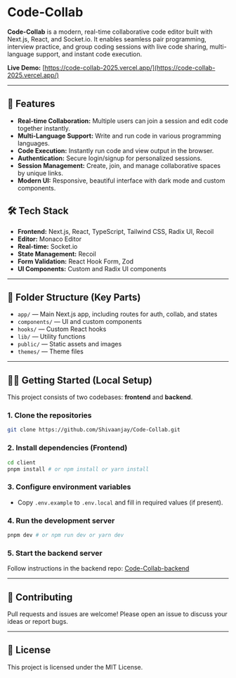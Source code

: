 # Code-Collab

**Code-Collab** is a modern, real-time collaborative code editor built with Next.js, React, and Socket.io. It enables seamless pair programming, interview practice, and group coding sessions with live code sharing, multi-language support, and instant code execution.

**Live Demo:** [https://code-collab-2025.vercel.app/](https://code-collab-2025.vercel.app/)

---

## 🚀 Features

- **Real-time Collaboration:** Multiple users can join a session and edit code together instantly.
- **Multi-Language Support:** Write and run code in various programming languages.
- **Code Execution:** Instantly run code and view output in the browser.
- **Authentication:** Secure login/signup for personalized sessions.
- **Session Management:** Create, join, and manage collaborative spaces by unique links.
- **Modern UI:** Responsive, beautiful interface with dark mode and custom components.


## 🛠️ Tech Stack

- **Frontend:** Next.js, React, TypeScript, Tailwind CSS, Radix UI, Recoil
- **Editor:** Monaco Editor
- **Real-time:** Socket.io
- **State Management:** Recoil
- **Form Validation:** React Hook Form, Zod
- **UI Components:** Custom and Radix UI components

---

## 📁 Folder Structure (Key Parts)

- `app/` — Main Next.js app, including routes for auth, collab, and states
- `components/` — UI and custom components
- `hooks/` — Custom React hooks
- `lib/` — Utility functions
- `public/` — Static assets and images
- `themes/` — Theme files

---

## 🧑‍💻 Getting Started (Local Setup)

This project consists of two codebases: **frontend** and **backend**.

### 1. Clone the repositories

```bash
git clone https://github.com/Shivaanjay/Code-Collab.git
```

### 2. Install dependencies (Frontend)

```bash
cd client
pnpm install # or npm install or yarn install
```

### 3. Configure environment variables

- Copy `.env.example` to `.env.local` and fill in required values (if present).

### 4. Run the development server

```bash
pnpm dev # or npm run dev or yarn dev
```

### 5. Start the backend server

Follow instructions in the backend repo: [Code-Collab-backend](https://github.com/ShivaanjayNarula/Code-Collab/server)

---

## 🤝 Contributing

Pull requests and issues are welcome! Please open an issue to discuss your ideas or report bugs.

---

## 📄 License

This project is licensed under the MIT License.

